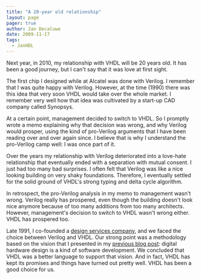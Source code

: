 ```yaml
---
title: "A 20-year old relationship"
layout: page 
pager: true
author: Jan Decaluwe
date: 2009-11-17
tags: 
  - JanHDL
---
```

Next year, in 2010, my relationship with VHDL will be 20 years old. It has been a good journey, but I can't say that it was love at first sight.

The first chip I designed while at Alcatel was done with Verilog. I remember that I was quite happy with Verilog. However, at the time (1990) there was this idea that very soon VHDL would take over the whole market. I remember very well how that idea was cultivated by a start-up CAD company called Synopsys.

At a certain point, management decided to switch to VHDL. So I promptly wrote a memo explaining why that decision was wrong, and why Verilog would prosper, using the kind of pro-Verilog arguments that I have been reading over and over again since. I believe that is why I understand the pro-Verilog camp well: I was once part of it.

Over the years my relationship with Verilog deteriorated into a love-hate relationship that eventually ended with a separation with mutual consent. I just had too many bad surprises. I often felt that Verilog was like a nice looking building on very shaky foundations. Therefore, I eventually settled for the solid ground of VHDL's strong typing and delta cycle algorithm.

In retrospect, the pro-Verilog analysis in my memo to management wasn't wrong. Verilog really has prospered, even though the building doesn't look nice anymore because of too many additions from too many architects. However, management's decision to switch to VHDL wasn't wrong either. VHDL has prospered too.

Late 1991, I co-founded a <a href="http://www.easics.com">design services company</a>, and we faced the choice between Verilog and VHDL. Our strong point was a methodology based on the vision that I presented in my <a href="/blog/jan/announce-jan-hdl-design.html">previous blog post</a>: digital hardware design is a kind of software development. We concluded that VHDL was a better language to support that vision. And in fact, VHDL has kept its promises and things have turned out pretty well. VHDL has been a good choice for us.

